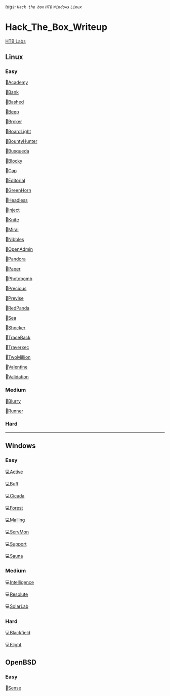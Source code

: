 ###### tags: `Hack the box` `HTB` `Windows` `Linux`

# Hack_The_Box_Writeup
[HTB Labs](https://app.hackthebox.com/home)

## Linux 

### Easy

:penguin:[Academy](Linux/Academy.md)

:penguin:[Bank](Linux/Bank.md)

:penguin:[Bashed](Linux/Bashed.md)

:penguin:[Beep](Linux/Beep.md)

:penguin:[Broker](Linux/Broker.md)

:penguin:[BoardLight](Linux/BoardLight.md)

:penguin:[BountyHunter](Linux/BountyHunter.md)

:penguin:[Busqueda](Linux/Busqueda.md)

:penguin:[Blocky](Linux/Blocky.md)

:penguin:[Cap](Linux/Cap.md)

:penguin:[Editorial](Linux/Editorial.md)

:penguin:[GreenHorn](Linux/GreenHorn.md)

:penguin:[Headless](Linux/Headless.md)

:penguin:[Inject](Linux/Inject.md)

:penguin:[Knife](Linux/Knife.md)

:penguin:[Mirai](Linux/Mirai.md)

:penguin:[Nibbles](Linux/Nibbles.md)

:penguin:[OpenAdmin](Linux/OpenAdmin.md)

:penguin:[Pandora](Linux/Pandora.md)

:penguin:[Paper](Linux/Paper.md)

:penguin:[Photobomb](Linux/Photobomb.md)

:penguin:[Precious](Linux/Precious.md)

:penguin:[Previse](Linux/Previse.md)

:penguin:[RedPanda](Linux/RedPanda.md)

:penguin:[Sea](Linux/Sea.md)

:penguin:[Shocker](Linux/Shocker.md)

:penguin:[TraceBack](Linux/TraceBack.md)

:penguin:[Traverxec](Linux/Traverxec.md)

:penguin:[TwoMillion](Linux/TwoMillion.md)

:penguin:[Valentine](Linux/Valentine.md)

:penguin:[Validation](Linux/Validation.md)

### Medium

:penguin:[Blurry](Linux/Blurry.md)

:penguin:[Runner](Linux/Runner.md)

### Hard

---

## Windows

### Easy

:computer:[Active](Windows/Active.md)

:computer:[Buff](Windows/Buff.md)

:computer:[Cicada](Windows/Cicada.md)

:computer:[Forest](Windows/Forest.md)

:computer:[Mailing](Windows/Mailing.md)

:computer:[ServMon](Windows/ServMon.md)

:computer:[Support](Windows/Support.md)

:computer:[Sauna](Windows/Sauna.md)

### Medium

:computer:[Intelligence](Windows/Intelligence.md)

:computer:[Resolute](Windows/Resolute.md)

:computer:[SolarLab](Windows/Solarlab.md)

### Hard

:computer:[Blackfield](Windows/Blackfield.md)

:computer:[Flight](Windows/Flight.md)


## OpenBSD 

### Easy

:blowfish:[Sense](OpenBSD/Sense.md)
